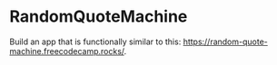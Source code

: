 # RandomQuoteMachine
Build an app that is functionally similar to this: https://random-quote-machine.freecodecamp.rocks/.
